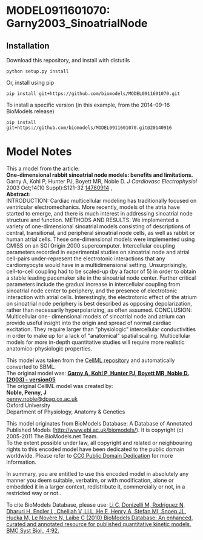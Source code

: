 # MODEL0911601070: Garny2003_SinoatrialNode

## Installation

Download this repository, and install with distutils

`python setup.py install`

Or, install using pip

`pip install git+https://github.com/biomodels/MODEL0911601070.git`

To install a specific version (in this example, from the 2014-09-16 BioModels release)

`pip install git+https://github.com/biomodels/MODEL0911601070.git@20140916`


# Model Notes


This a model from the article:  
**One-dimensional rabbit sinoatrial node models: benefits and limitations.**   
Garny A, Kohl P, Hunter PJ, Boyett MR, Noble D. _J Cardiovasc Electrophysiol_
2003 Oct;14(10 Suppl):S121-32
[14760914](http://www.ncbi.nlm.nih.gov/pubmed/14760914) ,  
**Abstract:**   
INTRODUCTION: Cardiac multicellular modeling has traditionally focused on
ventricular electromechanics. More recently, models of the atria have started
to emerge, and there is much interest in addressing sinoatrial node structure
and function. METHODS AND RESULTS: We implemented a variety of one-dimensional
sinoatrial models consisting of descriptions of central, transitional, and
peripheral sinoatrial node cells, as well as rabbit or human atrial cells.
These one-dimensional models were implemented using CMISS on an SGI Origin
2000 supercomputer. Intercellular coupling parameters recorded in experimental
studies on sinoatrial node and atrial cell-pairs under-represent the
electrotonic interactions that any cardiomyocyte would have in a
multidimensional setting. Unsurprisingly, cell-to-cell coupling had to be
scaled-up (by a factor of 5) in order to obtain a stable leading pacemaker
site in the sinoatrial node center. Further critical parameters include the
gradual increase in intercellular coupling from sinoatrial node center to
periphery, and the presence of electrotonic interaction with atrial cells.
Interestingly, the electrotonic effect of the atrium on sinoatrial node
periphery is best described as opposing depolarization, rather than
necessarily hyperpolarizing, as often assumed. CONCLUSION: Multicellular one-
dimensional models of sinoatrial node and atrium can provide useful insight
into the origin and spread of normal cardiac excitation. They require larger
than "physiologic" intercellular conductivities in order to make up for a lack
of "anatomical" spatial scaling. Multicellular models for more in-depth
quantitative studies will require more realistic anatomico-physiologic
properties.

This model was taken from the [CellML
repository](http://www.cellml.org/models) and automatically converted to SBML.  
The original model was: [ **Garny A, Kohl P, Hunter PJ, Boyett MR, Noble D.
(2003) - version05**
](http://www.cellml.org/models/garny_kohl_hunter_boyett_noble_2003_version05)  
The original CellML model was created by:  
**Noble, Penny, J**   
penny.noble@dpag.ox.ac.uk  
Oxford University  
Department of Physiology, Anatomy & Genetics  

This model originates from BioModels Database: A Database of Annotated
Published Models (http://www.ebi.ac.uk/biomodels/). It is copyright (c)
2005-2011 The BioModels.net Team.  
To the extent possible under law, all copyright and related or neighbouring
rights to this encoded model have been dedicated to the public domain
worldwide. Please refer to [CC0 Public Domain
Dedication](http://creativecommons.org/publicdomain/zero/1.0/) for more
information.

In summary, you are entitled to use this encoded model in absolutely any
manner you deem suitable, verbatim, or with modification, alone or embedded it
in a larger context, redistribute it, commercially or not, in a restricted way
or not..  
  
To cite BioModels Database, please use: [Li C, Donizelli M, Rodriguez N,
Dharuri H, Endler L, Chelliah V, Li L, He E, Henry A, Stefan MI, Snoep JL,
Hucka M, Le Novère N, Laibe C (2010) BioModels Database: An enhanced, curated
and annotated resource for published quantitative kinetic models. BMC Syst
Biol., 4:92.](http://www.ncbi.nlm.nih.gov/pubmed/20587024)


